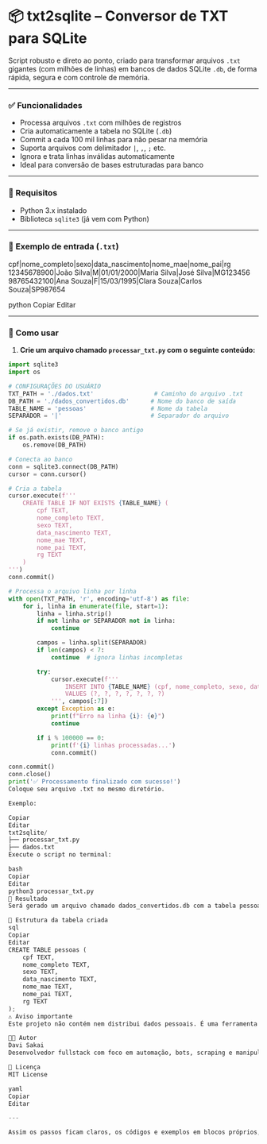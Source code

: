 # 📦 txt2sqlite – Conversor de TXT para SQLite

Script robusto e direto ao ponto, criado para transformar arquivos `.txt` gigantes (com milhões de linhas) em bancos de dados SQLite `.db`, de forma rápida, segura e com controle de memória.

---

### ✅ Funcionalidades

- Processa arquivos `.txt` com milhões de registros  
- Cria automaticamente a tabela no SQLite (`.db`)  
- Commit a cada 100 mil linhas para não pesar na memória  
- Suporta arquivos com delimitador `|`, `,`, `;` etc.  
- Ignora e trata linhas inválidas automaticamente  
- Ideal para conversão de bases estruturadas para banco  

---

### 🧰 Requisitos

- Python 3.x instalado  
- Biblioteca `sqlite3` (já vem com Python)  

---

### 📁 Exemplo de entrada (`.txt`)

cpf|nome_completo|sexo|data_nascimento|nome_mae|nome_pai|rg
12345678900|João Silva|M|01/01/2000|Maria Silva|José Silva|MG123456
98765432100|Ana Souza|F|15/03/1995|Clara Souza|Carlos Souza|SP987654

python
Copiar
Editar

---

### 🚀 Como usar

1. **Crie um arquivo chamado `processar_txt.py` com o seguinte conteúdo:**

```python
import sqlite3
import os

# CONFIGURAÇÕES DO USUÁRIO
TXT_PATH = './dados.txt'                 # Caminho do arquivo .txt
DB_PATH = './dados_convertidos.db'      # Nome do banco de saída
TABLE_NAME = 'pessoas'                  # Nome da tabela
SEPARADOR = '|'                         # Separador do arquivo

# Se já existir, remove o banco antigo
if os.path.exists(DB_PATH):
    os.remove(DB_PATH)

# Conecta ao banco
conn = sqlite3.connect(DB_PATH)
cursor = conn.cursor()

# Cria a tabela
cursor.execute(f'''
    CREATE TABLE IF NOT EXISTS {TABLE_NAME} (
        cpf TEXT,
        nome_completo TEXT,
        sexo TEXT,
        data_nascimento TEXT,
        nome_mae TEXT,
        nome_pai TEXT,
        rg TEXT
    )
''')
conn.commit()

# Processa o arquivo linha por linha
with open(TXT_PATH, 'r', encoding='utf-8') as file:
    for i, linha in enumerate(file, start=1):
        linha = linha.strip()
        if not linha or SEPARADOR not in linha:
            continue

        campos = linha.split(SEPARADOR)
        if len(campos) < 7:
            continue  # ignora linhas incompletas

        try:
            cursor.execute(f'''
                INSERT INTO {TABLE_NAME} (cpf, nome_completo, sexo, data_nascimento, nome_mae, nome_pai, rg)
                VALUES (?, ?, ?, ?, ?, ?, ?)
            ''', campos[:7])
        except Exception as e:
            print(f"Erro na linha {i}: {e}")
            continue

        if i % 100000 == 0:
            print(f'{i} linhas processadas...')
            conn.commit()

conn.commit()
conn.close()
print('✅ Processamento finalizado com sucesso!')
Coloque seu arquivo .txt no mesmo diretório.

Exemplo:

Copiar
Editar
txt2sqlite/
├── processar_txt.py
├── dados.txt
Execute o script no terminal:

bash
Copiar
Editar
python3 processar_txt.py
🎯 Resultado
Será gerado um arquivo chamado dados_convertidos.db com a tabela pessoas, contendo todos os dados do .txt.

📜 Estrutura da tabela criada
sql
Copiar
Editar
CREATE TABLE pessoas (
    cpf TEXT,
    nome_completo TEXT,
    sexo TEXT,
    data_nascimento TEXT,
    nome_mae TEXT,
    nome_pai TEXT,
    rg TEXT
);
⚠️ Aviso importante
Este projeto não contém nem distribui dados pessoais. É uma ferramenta genérica de importação de dados em massa para .db, com fins educacionais ou técnicos.

👨‍💻 Autor
Davi Sakai
Desenvolvedor fullstack com foco em automação, bots, scraping e manipulação de grandes volumes de dados.

🪪 Licença
MIT License

yaml
Copiar
Editar

---

Assim os passos ficam claros, os códigos e exemplos em blocos próprios, e o README fácil de 
